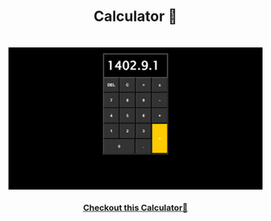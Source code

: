 # <p align="center">Calculator 🧮</p>
<br/>
<section display="flex">
<img src="image/Screenshot (169).png"/>
</section>
<h3 align="center"><a href="https://negar-karimnejad.github.io/Calculator2/" target="_blank">Checkout this Calculator🧮</a></h3>
